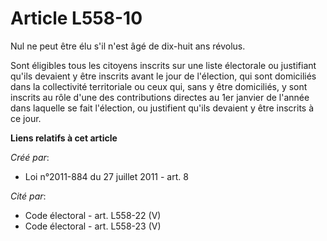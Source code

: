 # Article L558-10

Nul ne peut être élu s'il n'est âgé de dix-huit ans révolus. 

Sont éligibles tous les citoyens inscrits sur une liste électorale ou justifiant qu'ils devaient y être inscrits avant le
jour de l'élection, qui sont domiciliés dans la collectivité territoriale ou ceux qui, sans y être domiciliés, y sont
inscrits au rôle d'une des contributions directes au 1er janvier de l'année dans laquelle se fait l'élection, ou justifient
qu'ils devaient y être inscrits à ce jour.

**Liens relatifs à cet article**

_Créé par_:

  - Loi n°2011-884 du 27 juillet 2011 - art. 8

_Cité par_:

  - Code électoral - art. L558-22 (V)
  - Code électoral - art. L558-23 (V)
